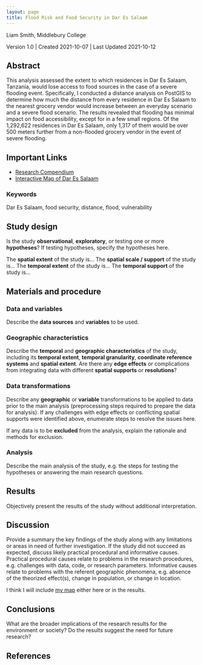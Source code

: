 ```yaml
---
layout: page
title: Flood Risk and Food Security in Dar Es Salaam
---
```

Liam Smith, Middlebury College

Version 1.0 | Created 2021-10-07 | Last Updated 2021-10-12  

## Abstract

This analysis assessed the extent to which residences in Dar Es Salaam, Tanzania, would lose access to food sources in the case of a severe flooding event.
Specifically, I conducted a distance analysis on PostGIS to determine how much the distance from every residence in Dar Es Salaam to the nearest grocery vendor would increase between an everyday scenario and a severe flood scenario.
The results revealed that flooding has minimal impact on food accessibility, except for in a few small regions.
Of the 1,292,622 residences in Dar Es Salaam, only 1,317 of them would be over 500 meters further from a non-flooded grocery vendor in the event of severe flooding.

## Important Links
- [Research Compendium](https://github.com/Liam-W-Smith/Dar-Es-Salaam-Resilience)
- [Interactive Map of Dar Es Salaam](index.html)

### Keywords

Dar Es Salaam, food security, distance, flood, vulnerability

## Study design

Is the study **observational**, **exploratory**, or testing one or more **hypotheses**? If testing hypotheses, specify the hypotheses here.

The **spatial extent** of the study is...
The **spatial scale / support** of the study is...
The **temporal extent** of the study is...
The **temporal support** of the study is...

## Materials and procedure

### Data and variables

Describe the **data sources** and **variables** to be used.

### Geographic characteristics

Describe the **temporal** and **geographic characteristics** of the study, including its **temporal extent**, **temporal granularity**, **coordinate reference systems** and **spatial extent**. Are there any **edge effects** or complications from integrating data with different **spatial supports** or **resolutions**?

### Data transformations

Describe any **geographic** or **variable** transformations to be applied to data prior to the main analysis (preprocessing steps required to prepare the data for analysis). If any challenges with edge effects or conflicting spatial supports were identified above, enumerate steps to resolve the issues here.

If any data is to be **excluded** from the analysis, explain the rationale and methods for exclusion.

### Analysis

Describe the main analysis of the study, e.g. the steps for testing the hypotheses or answering the main research questions.

## Results

Objectively present the results of the study without additional interpretation.

## Discussion

Provide a summary the key findings of the study along with any limitations or areas in need of further investigation. If the study did not succeed as expected, discuss likely practical procedural and informative causes. Practical procedural causes relate to problems in the research procedures, e.g. challenges with data, code, or research parameters. Informative causes relate to problems with the referent geographic phenomena, e.g. absence of the theorized effect(s), change in population, or change in location.

I think I will include [my map](results/other) either here or in the results.

## Conclusions

What are the broader implications of the research results for the environment or society? Do the results suggest the need for future research?

## References
